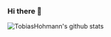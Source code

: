 ### Hi there 👋

<!--
**TobiasHohmann/TobiasHohmann** is a ✨ _special_ ✨ repository because its `README.md` (this file) appears on your GitHub profile.

Here are some ideas to get you started:

- 🔭 I’m currently working on ...
- 🌱 I’m currently learning ...
- 👯 I’m looking to collaborate on ...
- 🤔 I’m looking for help with ...
- 💬 Ask me about ...
- 📫 How to reach me: ...
- 😄 Pronouns: ...
- ⚡ Fun fact: ...
-->

![TobiasHohmann's github stats](https://github-readme-stats.vercel.app/api?username=TobiasHohmann&count_private=true&show_icons=true&theme=onedark)
